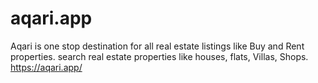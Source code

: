# aqari.app
 Aqari is one stop destination for all real estate listings like Buy and Rent properties. search real estate properties like houses, flats, Villas, Shops. https://aqari.app/ 
